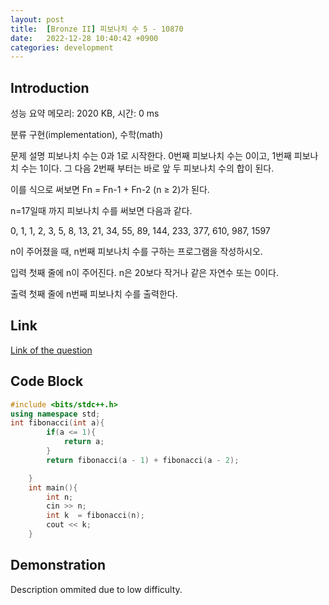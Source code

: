 ```yaml
---
layout: post
title:  [Bronze II] 피보나치 수 5 - 10870
date:   2022-12-28 10:40:42 +0900
categories: development
---
```


## Introduction

성능 요약
메모리: 2020 KB, 시간: 0 ms

분류
구현(implementation), 수학(math)

문제 설명
피보나치 수는 0과 1로 시작한다. 0번째 피보나치 수는 0이고, 1번째 피보나치 수는 1이다. 그 다음 2번째 부터는 바로 앞 두 피보나치 수의 합이 된다.

이를 식으로 써보면 Fn = Fn-1 + Fn-2 (n ≥ 2)가 된다.

n=17일때 까지 피보나치 수를 써보면 다음과 같다.

0, 1, 1, 2, 3, 5, 8, 13, 21, 34, 55, 89, 144, 233, 377, 610, 987, 1597

n이 주어졌을 때, n번째 피보나치 수를 구하는 프로그램을 작성하시오.

입력
첫째 줄에 n이 주어진다. n은 20보다 작거나 같은 자연수 또는 0이다.

출력
첫째 줄에 n번째 피보나치 수를 출력한다.

## Link

[Link of the question](https://www.acmicpc.net/problem/10870)

## Code Block

```c++
#include <bits/stdc++.h>
using namespace std;
int fibonacci(int a){
        if(a <= 1){
            return a;
        }
        return fibonacci(a - 1) + fibonacci(a - 2);

    }
    int main(){
        int n;
        cin >> n;
        int k  = fibonacci(n);
        cout << k;
    }
```

## Demonstration

Description ommited due to low difficulty.
